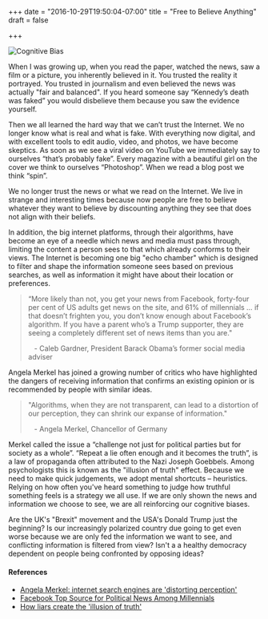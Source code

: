 +++
date = "2016-10-29T19:50:04-07:00"
title = "Free to Believe Anything"
draft = false

+++

![Cognitive Bias](/img/comic.png)

When I was growing up, when you read the paper, watched the news, saw a film or a picture, you inherently believed in it.  You trusted the reality it portrayed. You trusted in journalism and even believed the news was actually "fair and balanced". If you heard someone say “Kennedy’s death was faked” you would disbelieve them because you saw the evidence yourself.  

Then we all learned the hard way that we can’t trust the Internet. We no longer know what is real and what is fake.  With everything now digital, and with excellent tools to edit audio, video, and photos, we have become skeptics. As soon as we see a viral video on YouTube we immediately say to ourselves “that’s probably fake”. Every magazine with a beautiful girl on the cover we think to ourselves “Photoshop”. When we read a blog post we think “spin”.

<!--more-->

We no longer trust the news or what we read on the Internet. We live in strange and interesting times because now people are free to believe whatever they want to believe by discounting anything they see that does not align with their beliefs.

In addition, the big internet platforms, through their algorithms, have become an eye of a needle which news and media must pass through, limiting the content a person sees to that which already conforms to their views. The Internet is becoming one big "echo chamber" which is designed to filter and shape the information someone sees based on previous searches, as well as information it might have about their location or preferences.

>“More likely than not, you get your news from Facebook, forty-four per cent of US adults get news on the site, and 61% of millennials … if that doesn’t frighten you, you don’t know enough about Facebook’s algorithm. If you have a parent who’s a Trump supporter, they are seeing a completely different set of news items than you are."
>
>&nbsp;&nbsp; - Caleb Gardner, President Barack Obama’s former social media adviser

Angela Merkel has joined a growing number of critics who have highlighted the dangers of receiving information that confirms an existing opinion or is recommended by people with similar ideas.

>"Algorithms, when they are not transparent, can lead to a distortion of our perception, they can shrink our expanse of information."
>
>&nbsp;&nbsp; - Angela Merkel, Chancellor of Germany

Merkel called the issue a “challenge not just for political parties but for society as a whole”. “Repeat a lie often enough and it becomes the truth”, is a law of propaganda often attributed to the Nazi Joseph Goebbels. Among psychologists this is known as the "illusion of truth" effect. Because we need to make quick judgements, we adopt mental shortcuts – heuristics. Relying on how often you've heard something to judge how truthful something feels is a strategy we all use. If we are only shown the news and information we choose to see, we are all reinforcing our cognitive biases.  

Are the UK's "Brexit" movement and the USA's Donald Trump just the beginning? Is our increasingly polarized country due going to get even worse because we are only fed the information we want to see, and conflicting information is filtered from view?  Isn't a a healthy democracy dependent on people being confronted by opposing ideas?

#### References
* [Angela Merkel: internet search engines are 'distorting perception'](https://www.theguardian.com/world/2016/oct/27/angela-merkel-internet-search-engines-are-distorting-our-perception)
* [Facebook Top Source for Political News Among Millennials](http://www.journalism.org/2015/06/01/facebook-top-source-for-political-news-among-millennials/)
* [How liars create the 'illusion of truth'](http://www.bbc.com/future/story/20161026-how-liars-create-the-illusion-of-truth)
